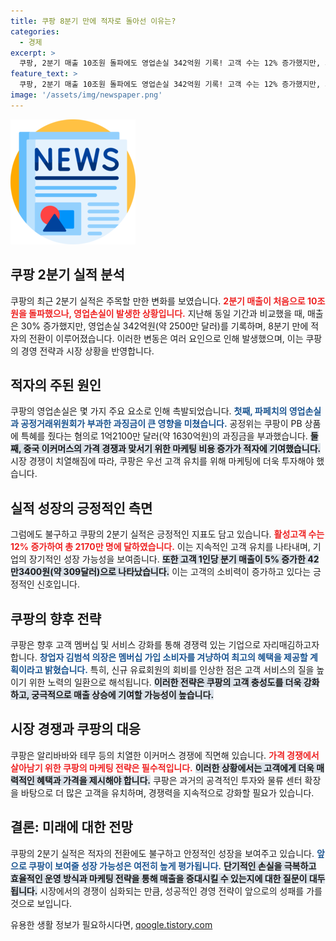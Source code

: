 ```yaml
---
title: 쿠팡 8분기 만에 적자로 돌아선 이유는?
categories:
  - 경제
excerpt: >
  쿠팡, 2분기 매출 10조원 돌파에도 영업손실 342억원 기록! 고객 수는 12% 증가했지만, 과징금과 과도한 마케팅 비용이 적자의 주범. 쿠팡의 다음 전략은 과연? 클릭해서 더 알아보세요!
feature_text: >
  쿠팡, 2분기 매출 10조원 돌파에도 영업손실 342억원 기록! 고객 수는 12% 증가했지만, 과징금과 과도한 마케팅 비용이 적자의 주범. 쿠팡의 다음 전략은 과연? 클릭해서 더 알아보세요!
image: '/assets/img/newspaper.png'
---
```


<p><img src="/assets/img/newspaper.png" alt="kimp 속보" /></p>

<h2 data-ke-size="size26">쿠팡 2분기 실적 분석</h2>

<p data-ke-size="size16"></p>

<p>쿠팡의 최근 2분기 실적은 주목할 만한 변화를 보였습니다. <b><span style="color: #ee2323;">2분기 매출이 처음으로 10조원을 돌파했으나, 영업손실이 발생한 상황입니다.</span></b> 지난해 동일 기간과 비교했을 때, 매출은 30% 증가했지만, 영업손실 342억원(약 2500만 달러)를 기록하며, 8분기 만에 적자의 전환이 이루어졌습니다. 이러한 변동은 여러 요인으로 인해 발생했으며, 이는 쿠팡의 경영 전략과 시장 상황을 반영합니다. </p>

<h2 data-ke-size="size26">적자의 주된 원인</h2>

<p data-ke-size="size16"></p>

<p>쿠팡의 영업손실은 몇 가지 주요 요소로 인해 촉발되었습니다. <b><span style="color: #1a5490;">첫째, 파페치의 영업손실과 공정거래위원회가 부과한 과징금이 큰 영향을 미쳤습니다.</span></b> 공정위는 쿠팡이 PB 상품에 특혜를 줬다는 혐의로 1억2100만 달러(약 1630억원)의 과징금을 부과했습니다. <b><span style="background-color: #21538527;">둘째, 중국 이커머스의 가격 경쟁과 맞서기 위한 마케팅 비용 증가가 적자에 기여했습니다.</span></b> 시장 경쟁이 치열해짐에 따라, 쿠팡은 우선 고객 유치를 위해 마케팅에 더욱 투자해야 했습니다. </p>

<h2 data-ke-size="size26">실적 성장의 긍정적인 측면</h2>

<p data-ke-size="size16"></p>

<p>그럼에도 불구하고 쿠팡의 2분기 실적은 긍정적인 지표도 담고 있습니다. <b><span style="color: #ee2323;">활성고객 수는 12% 증가하여 총 2170만 명에 달하였습니다.</span></b> 이는 지속적인 고객 유치를 나타내며, 기업의 장기적인 성장 가능성을 보여줍니다. <b><span style="background-color: #21538527;">또한 고객 1인당 분기 매출이 5% 증가한 42만3400원(약 309달러)으로 나타났습니다.</span></b> 이는 고객의 소비력이 증가하고 있다는 긍정적인 신호입니다.</p>

<h2 data-ke-size="size26">쿠팡의 향후 전략</h2>

<p data-ke-size="size16"></p>

<p>쿠팡은 향후 고객 멤버십 및 서비스 강화를 통해 경쟁력 있는 기업으로 자리매김하고자 합니다. <b><span style="color: #1a5490;">창업자 김범석 의장은 멤버십 가입 소비자를 겨냥하여 최고의 혜택을 제공할 계획이라고 밝혔습니다.</span></b> 특히, 신규 유료회원의 회비를 인상한 점은 고객 서비스의 질을 높이기 위한 노력의 일환으로 해석됩니다. <b><span style="background-color: #21538527;">이러한 전략은 쿠팡의 고객 충성도를 더욱 강화하고, 궁극적으로 매출 상승에 기여할 가능성이 높습니다.</span></b></p>

<h2 data-ke-size="size26">시장 경쟁과 쿠팡의 대응</h2>

<p data-ke-size="size16"></p>

<p>쿠팡은 알리바바와 테무 등의 치열한 이커머스 경쟁에 직면해 있습니다. <b><span style="color: #ee2323;">가격 경쟁에서 살아남기 위한 쿠팡의 마케팅 전략은 필수적입니다.</span></b> <b><span style="background-color: #21538527;">이러한 상황에서는 고객에게 더욱 매력적인 혜택과 가격을 제시해야 합니다.</span></b> 쿠팡은 과거의 공격적인 투자와 물류 센터 확장을 바탕으로 더 많은 고객을 유치하며, 경쟁력을 지속적으로 강화할 필요가 있습니다.</p>

<h2 data-ke-size="size26">결론: 미래에 대한 전망</h2>

<p data-ke-size="size16"></p>

<p>쿠팡의 2분기 실적은 적자의 전환에도 불구하고 안정적인 성장을 보여주고 있습니다. <b><span style="color: #1a5490;">앞으로 쿠팡이 보여줄 성장 가능성은 여전히 높게 평가됩니다.</span></b> <b><span style="background-color: #21538527;">단기적인 손실을 극복하고 효율적인 운영 방식과 마케팅 전략을 통해 매출을 증대시킬 수 있는지에 대한 질문이 대두됩니다.</span></b> 시장에서의 경쟁이 심화되는 만큼, 성공적인 경영 전략이 앞으로의 성패를 가를 것으로 보입니다. </p>

<p data-ke-size="size16"></p>
유용한 생활 정보가 필요하시다면, <a href="https://qoogle.tistory.com" rel="dofollow">qoogle.tistory.com</a>


